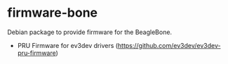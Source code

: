 firmware-bone
=============

Debian package to provide firmware for the BeagleBone.

* PRU Firmware for ev3dev drivers (https://github.com/ev3dev/ev3dev-pru-firmware)
